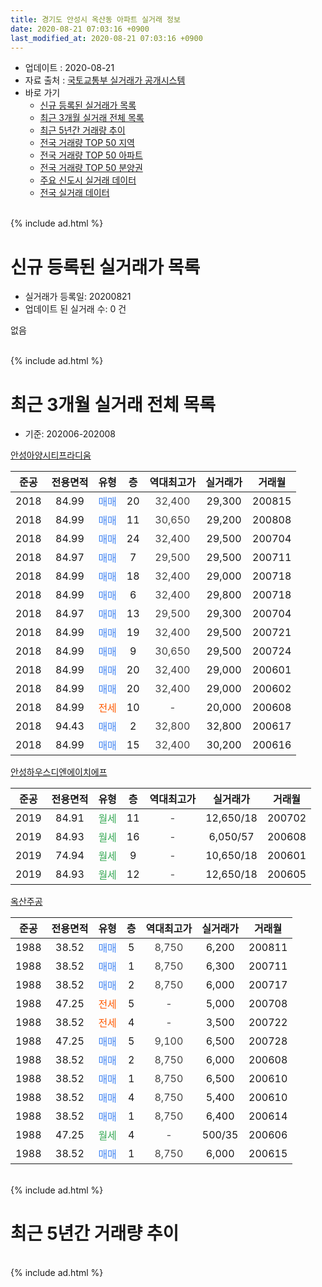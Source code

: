 ```yaml
---
title: 경기도 안성시 옥산동 아파트 실거래 정보
date: 2020-08-21 07:03:16 +0900
last_modified_at: 2020-08-21 07:03:16 +0900
---
```


* 업데이트 : 2020-08-21
* 자료 출처 : [국토교통부 실거래가 공개시스템](http://rt.molit.go.kr)
* 바로 가기
    * [신규 등록된 실거래가 목록](#신규-등록된-실거래가-목록)
    * [최근 3개월 실거래 전체 목록](#최근-3개월-실거래-전체-목록)
    * [최근 5년간 거래량 추이](#최근-5년간-거래량-추이)
    * [전국 거래량 TOP 50 지역](https://inasie.github.io/apt-trade-info/최근-3개월-전국에서-가장-거래가-많이-발생한-지역)
    * [전국 거래량 TOP 50 아파트](https://inasie.github.io/apt-trade-info/최근-3개월-전국에서-가장-거래가-많이-발생한-아파트)
    * [전국 거래량 TOP 50 분양권](https://inasie.github.io/apt-trade-info/최근-3개월-전국에서-가장-거래가-많이-발생한-분양권)
    * [주요 신도시 실거래 데이터](https://inasie.github.io/apt-trade-info/주요-신도시)
    * [전국 실거래 데이터](https://inasie.github.io/apt-trade-info/전국)
<br>
{% include ad.html %}
<br>

# 신규 등록된 실거래가 목록
* 실거래가 등록일: 20200821
* 업데이트 된 실거래 수: 0 건

없음

<br>
{% include ad.html %}
<br>

# 최근 3개월 실거래 전체 목록
* 기준: 202006-202008


[안성아양시티프라디움](https://search.naver.com/search.naver?query=%EA%B2%BD%EA%B8%B0%EB%8F%84+%EC%95%88%EC%84%B1%EC%8B%9C+%EC%98%A5%EC%82%B0%EB%8F%99+%EC%95%88%EC%84%B1%EC%95%84%EC%96%91%EC%8B%9C%ED%8B%B0%ED%94%84%EB%9D%BC%EB%94%94%EC%9B%80)

|준공|전용면적|유형|층|역대최고가|실거래가|거래월|
|:---:|:---:|:---:|:---:|:---:|:---:|:---:|
|2018|84.99|<span style="color:#4285f3">매매</span>|20|<span style="color:#444444">32,400</span>|29,300|200815|
|2018|84.99|<span style="color:#4285f3">매매</span>|11|<span style="color:#444444">30,650</span>|29,200|200808|
|2018|84.99|<span style="color:#4285f3">매매</span>|24|<span style="color:#444444">32,400</span>|29,500|200704|
|2018|84.97|<span style="color:#4285f3">매매</span>|7|<span style="color:#444444">29,500</span>|29,500|200711|
|2018|84.99|<span style="color:#4285f3">매매</span>|18|<span style="color:#444444">32,400</span>|29,000|200718|
|2018|84.99|<span style="color:#4285f3">매매</span>|6|<span style="color:#444444">32,400</span>|29,800|200718|
|2018|84.97|<span style="color:#4285f3">매매</span>|13|<span style="color:#444444">29,500</span>|29,300|200704|
|2018|84.99|<span style="color:#4285f3">매매</span>|19|<span style="color:#444444">32,400</span>|29,500|200721|
|2018|84.99|<span style="color:#4285f3">매매</span>|9|<span style="color:#444444">30,650</span>|29,500|200724|
|2018|84.99|<span style="color:#4285f3">매매</span>|20|<span style="color:#444444">32,400</span>|29,000|200601|
|2018|84.99|<span style="color:#4285f3">매매</span>|20|<span style="color:#444444">32,400</span>|29,000|200602|
|2018|84.99|<span style="color:#ff5a00">전세</span>|10|<span style="color:#444444">-</span>|20,000|200608|
|2018|94.43|<span style="color:#4285f3">매매</span>|2|<span style="color:#444444">32,800</span>|32,800|200617|
|2018|84.99|<span style="color:#4285f3">매매</span>|15|<span style="color:#444444">32,400</span>|30,200|200616|

[안성하우스디엔에이치에프](https://search.naver.com/search.naver?query=%EA%B2%BD%EA%B8%B0%EB%8F%84+%EC%95%88%EC%84%B1%EC%8B%9C+%EC%98%A5%EC%82%B0%EB%8F%99+%EC%95%88%EC%84%B1%ED%95%98%EC%9A%B0%EC%8A%A4%EB%94%94%EC%97%94%EC%97%90%EC%9D%B4%EC%B9%98%EC%97%90%ED%94%84)

|준공|전용면적|유형|층|역대최고가|실거래가|거래월|
|:---:|:---:|:---:|:---:|:---:|:---:|:---:|
|2019|84.91|<span style="color:#34a853">월세</span>|11|<span style="color:#444444">-</span>|12,650/18|200702|
|2019|84.93|<span style="color:#34a853">월세</span>|16|<span style="color:#444444">-</span>|6,050/57|200608|
|2019|74.94|<span style="color:#34a853">월세</span>|9|<span style="color:#444444">-</span>|10,650/18|200601|
|2019|84.93|<span style="color:#34a853">월세</span>|12|<span style="color:#444444">-</span>|12,650/18|200605|

[옥산주공](https://search.naver.com/search.naver?query=%EA%B2%BD%EA%B8%B0%EB%8F%84+%EC%95%88%EC%84%B1%EC%8B%9C+%EC%98%A5%EC%82%B0%EB%8F%99+%EC%98%A5%EC%82%B0%EC%A3%BC%EA%B3%B5)

|준공|전용면적|유형|층|역대최고가|실거래가|거래월|
|:---:|:---:|:---:|:---:|:---:|:---:|:---:|
|1988|38.52|<span style="color:#4285f3">매매</span>|5|<span style="color:#444444">8,750</span>|6,200|200811|
|1988|38.52|<span style="color:#4285f3">매매</span>|1|<span style="color:#444444">8,750</span>|6,300|200711|
|1988|38.52|<span style="color:#4285f3">매매</span>|2|<span style="color:#444444">8,750</span>|6,000|200717|
|1988|47.25|<span style="color:#ff5a00">전세</span>|5|<span style="color:#444444">-</span>|5,000|200708|
|1988|38.52|<span style="color:#ff5a00">전세</span>|4|<span style="color:#444444">-</span>|3,500|200722|
|1988|47.25|<span style="color:#4285f3">매매</span>|5|<span style="color:#444444">9,100</span>|6,500|200728|
|1988|38.52|<span style="color:#4285f3">매매</span>|2|<span style="color:#444444">8,750</span>|6,000|200608|
|1988|38.52|<span style="color:#4285f3">매매</span>|1|<span style="color:#444444">8,750</span>|6,500|200610|
|1988|38.52|<span style="color:#4285f3">매매</span>|4|<span style="color:#444444">8,750</span>|5,400|200610|
|1988|38.52|<span style="color:#4285f3">매매</span>|1|<span style="color:#444444">8,750</span>|6,400|200614|
|1988|47.25|<span style="color:#34a853">월세</span>|4|<span style="color:#444444">-</span>|500/35|200606|
|1988|38.52|<span style="color:#4285f3">매매</span>|1|<span style="color:#444444">8,750</span>|6,000|200615|


<br>
{% include ad.html %}
<br>

# 최근 5년간 거래량 추이


<div style="width:100%;">
    <canvas id="deal_progress" height="200"></canvas>
</div>

<script>
new Chart(document.getElementById("deal_progress"), {
    type: 'line',
    data: {
        labels: ['201508','201509','201510','201511','201512','201601','201602','201603','201604','201605','201606','201607','201608','201609','201610','201611','201612','201701','201702','201703','201704','201705','201706','201707','201708','201709','201710','201711','201712','201801','201802','201803','201804','201805','201806','201807','201808','201809','201810','201811','201812','201901','201902','201903','201904','201905','201906','201907','201908','201909','201910','201911','201912','202001','202002','202003','202004','202005','202006','202007','202008'],
        datasets: [{
            label: '매매',
            pointRadius: 1,
            data: [1, 2, 5, 0, 2, 4, 2, 1, 5, 1, 0, 2, 0, 2, 1, 3, 3, 0, 0, 1, 2, 1, 4, 1, 9, 3, 2, 1, 1, 6, 7, 9, 10, 12, 11, 7, 6, 0, 4, 4, 2, 6, 5, 3, 3, 6, 3, 2, 3, 5, 0, 2, 3, 4, 4, 6, 7, 9, 9, 10, 3],
            borderColor: "rgba(255, 201, 14, 1)",
            backgroundColor: "rgba(255, 201, 14, 0.5)",
            fill: false,
            lineTension: 0
        },{
            label: '전월세',
            pointRadius: 1,
            data: [2, 4, 1, 2, 0, 1, 1, 1, 2, 0, 2, 1, 2, 1, 0, 0, 0, 0, 2, 2, 1, 3, 0, 3, 1, 0, 1, 2, 2, 0, 0, 2, 1, 12, 12, 11, 11, 11, 8, 6, 0, 7, 8, 1, 1, 8, 3, 7, 1, 3, 6, 7, 1, 1, 4, 4, 2, 2, 5, 3, 0],
            borderColor: "rgba(0, 141, 185, 1)",
            backgroundColor: "rgba(0, 141, 185, 0.5)",
            fill: false,
            lineTension: 0
        }
        ]
    },
    options: {
        responsive: true,
        title: {
            display: false
        },
        tooltips: {
            mode: 'index',
            intersect: false
        },
        hover: {
            mode: 'nearest',
            intersect: true
        },
        scales: {
            xAxes: [{
                display: true,
                scaleLabel: {
                    display: true,
                    labelString: '년/월'
                }
            }],
            yAxes: [{
                display: true,
                ticks: {
                    suggestedMin: 0,
                },
                scaleLabel: {
                    display: true,
                    labelString: '실거래 수'
                }
            }]
        }
    }
});

</script>


<br>
{% include ad.html %}
<br>

